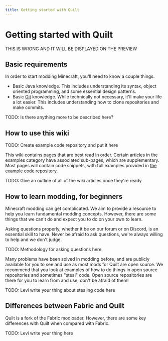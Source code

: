 ```yaml
---
title: Getting started with Quilt
---
```


# Getting started with Quilt

THIS IS WRONG AND IT WILL BE DISPLAYED ON THE PREVIEW

## Basic requirements

In order to start modding Minecraft, you'll need to know a couple things.

- Basic Java knowledge. This includes understanding its syntax, object oriented
  programming, and some essential design patterns.
- Basic [Git](https://git-scm.com/) knowledge. While technically not necessary, it'll
  make your life a lot easier. This includes understanding how to clone repositories
  and make commits.

TODO: Is there anything more to be described here?

## How to use this wiki

TODO: Create example code repository and put it here

This wiki contains pages that are best read in order. Certain articles in the
examples category have associated sub-pages, which are supplementary. Most pages will
contain code snippets, with full examples provided in
[the example code repository](https://example.com).

TODO: Give an outline of all of the wiki articles once they're ready

## How to learn modding, for beginners

Minecraft modding can get complicated. We aim to provide a resource to help you learn
fundamental modding concepts. However, there are some things that we can't do and
expect you to do on your own to learn.

Asking questions properly, whether it be on our forum or on Discord, is an essential
skill to have. Never be afraid to ask questions, we're always willing to help and we
don't judge.

TODO: Methodology for asking questions here

Many problems have been solved in modding before, and are publicly available for you
to see and use as most mods for Quilt are open source. We recommend that you look at
examples of how to do things in open source repositories and sometimes "steal" code.
Open source repositories are there for you to learn from and use, don't be afraid of
them!

TODO: Levi write your thing about stealing code here

## Differences between Fabric and Quilt

Quilt is a fork of the Fabric modloader. However, there are some key differences with
Quilt when compared with Fabric.

TODO: Levi write your thing here
